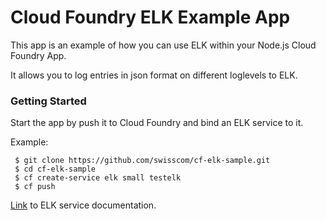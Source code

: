 # Cloud Foundry ELK Example App

This app is an example of how you can use ELK within your Node.js Cloud Foundry App.

It allows you to log entries in json format on different loglevels to ELK. 

### Getting Started

Start the app by push it to Cloud Foundry and bind an ELK service to it. 

Example:

     $ git clone https://github.com/swisscom/cf-elk-sample.git
     $ cd cf-elk-sample
     $ cf create-service elk small testelk
     $ cf push
  
[Link](http://docs.developer.swisscom.com/services/offerings/elk.html) to ELK service documentation.
